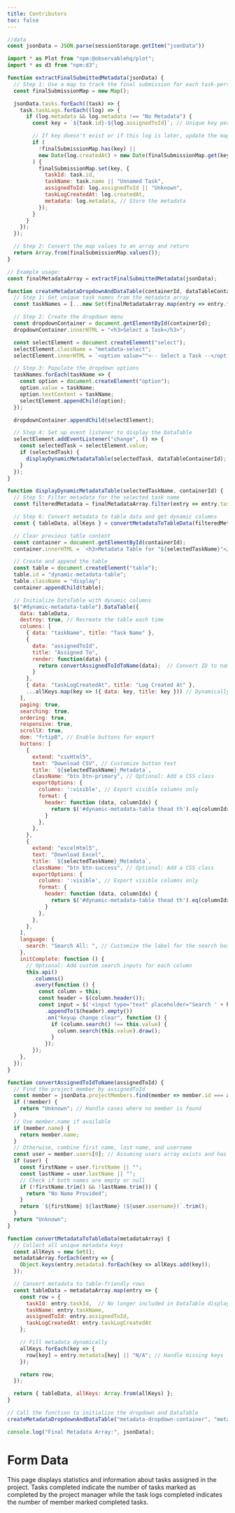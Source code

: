 ```yaml
---
title: Contributors
toc: false
---
```


<link href="https://cdnjs.cloudflare.com/ajax/libs/font-awesome/6.0.0/css/all.min.css" rel="stylesheet">
<script src="https://code.jquery.com/jquery-3.6.0.min.js"></script>
<link rel="stylesheet" href="https://cdn.datatables.net/1.13.6/css/jquery.dataTables.min.css">
<script src="https://cdn.datatables.net/1.13.6/js/jquery.dataTables.min.js"></script>
<link rel="stylesheet" href="https://cdn.datatables.net/buttons/2.4.1/css/buttons.dataTables.min.css">
<script src="https://cdn.datatables.net/buttons/2.4.1/js/dataTables.buttons.min.js"></script>
<script src="https://cdnjs.cloudflare.com/ajax/libs/jszip/3.1.3/jszip.min.js"></script>
<script src="https://cdn.datatables.net/buttons/2.4.1/js/buttons.html5.min.js"></script>
<link rel="stylesheet" href="style.css">

```js data
//data
const jsonData = JSON.parse(sessionStorage.getItem("jsonData"))
```

```js
import * as Plot from "npm:@observablehq/plot";
import * as d3 from "npm:d3";
```

```js form-data
function extractFinalSubmittedMetadata(jsonData) {
  // Step 1: Use a map to track the final submission for each task-person combination
  const finalSubmissionMap = new Map();

  jsonData.tasks.forEach((task) => {
    task.taskLogs.forEach((log) => {
      if (log.metadata && log.metadata !== "No Metadata") {
        const key = `${task.id}-${log.assignedToId}`; // Unique key per task-person combo

        // If key doesn't exist or if this log is later, update the map
        if (
          !finalSubmissionMap.has(key) ||
          new Date(log.createdAt) > new Date(finalSubmissionMap.get(key).taskLogCreatedAt)
        ) {
          finalSubmissionMap.set(key, {
            taskId: task.id,
            taskName: task.name || "Unnamed Task",
            assignedToId: log.assignedToId || "Unknown",
            taskLogCreatedAt: log.createdAt,
            metadata: log.metadata, // Store the metadata
          });
        }
      }
    });
  });

  // Step 2: Convert the map values to an array and return
  return Array.from(finalSubmissionMap.values());
}

// Example usage:
const finalMetadataArray = extractFinalSubmittedMetadata(jsonData);
```

```js create-data-table-metadata
function createMetadataDropdownAndDataTable(containerId, dataTableContainerId) {
  // Step 1: Get unique task names from the metadata array
  const taskNames = [...new Set(finalMetadataArray.map(entry => entry.taskName))];

  // Step 2: Create the dropdown menu
  const dropdownContainer = document.getElementById(containerId);
  dropdownContainer.innerHTML = "<h3>Select a Task</h3>";

  const selectElement = document.createElement("select");
  selectElement.className = "metadata-select";
  selectElement.innerHTML = `<option value="">-- Select a Task --</option>`;

  // Step 3: Populate the dropdown options
  taskNames.forEach(taskName => {
    const option = document.createElement("option");
    option.value = taskName;
    option.textContent = taskName;
    selectElement.appendChild(option);
  });

  dropdownContainer.appendChild(selectElement);

  // Step 4: Set up event listener to display the DataTable
  selectElement.addEventListener("change", () => {
    const selectedTask = selectElement.value;
    if (selectedTask) {
      displayDynamicMetadataTable(selectedTask, dataTableContainerId);
    }
  });
}

function displayDynamicMetadataTable(selectedTaskName, containerId) {
  // Step 5: Filter metadata for the selected task name
  const filteredMetadata = finalMetadataArray.filter(entry => entry.taskName === selectedTaskName);

  // Step 6: Convert metadata to table data and get dynamic columns
  const { tableData, allKeys } = convertMetadataToTableData(filteredMetadata);

  // Clear previous table content
  const container = document.getElementById(containerId);
  container.innerHTML = `<h3>Metadata Table for "${selectedTaskName}"</h3>`;

  // Create and append the table
  const table = document.createElement("table");
  table.id = "dynamic-metadata-table";
  table.className = "display";
  container.appendChild(table);

  // Initialize DataTable with dynamic columns
  $("#dynamic-metadata-table").DataTable({
    data: tableData,
    destroy: true, // Recreate the table each time
    columns: [
      { data: "taskName", title: "Task Name" },
      { 
        data: "assignedToId", 
        title: "Assigned To", 
        render: function(data) {
          return convertAssignedToIdToName(data);  // Convert ID to name
        }
      },
      { data: "taskLogCreatedAt", title: "Log Created At" },
      ...allKeys.map(key => ({ data: key, title: key })) // Dynamically add metadata columns
    ],
    paging: true,
    searching: true,
    ordering: true,
    responsive: true,
    scrollX: true,
    dom: "frtipB", // Enable buttons for export
    buttons: [
      {
        extend: "csvHtml5",
        text: "Download CSV", // Customize button text
        title: `${selectedTaskName}_Metadata`,
        className: "btn btn-primary", // Optional: Add a CSS class
        exportOptions: {
          columns: ':visible', // Export visible columns only
          format: {
            header: function (data, columnIdx) {
              return $('#dynamic-metadata-table thead th').eq(columnIdx).text().trim();
            }
          },
        },
      },
      {
        extend: "excelHtml5",
        text: "Download Excel",
        title: `${selectedTaskName}_Metadata`,
        className: "btn btn-success", // Optional: Add a CSS class
        exportOptions: {
          columns: ':visible', // Export visible columns only
          format: {
            header: function (data, columnIdx) {
              return $('#dynamic-metadata-table thead th').eq(columnIdx).text().trim();
            }
          },
        },
      },
    ],
    language: {
      search: "Search All: ", // Customize the label for the search box
    },
    initComplete: function () {
      // Optional: Add custom search inputs for each column
      this.api()
        .columns()
        .every(function () {
          const column = this;
          const header = $(column.header());
          const input = $('<input type="text" placeholder="Search ' + header.text() + '" />')
            .appendTo($(header).empty())
            .on("keyup change clear", function () {
              if (column.search() !== this.value) {
                column.search(this.value).draw();
              }
            });
        });
    },
  });
}

function convertAssignedToIdToName(assignedToId) {
  // Find the project member by assignedToId
  const member = jsonData.projectMembers.find(member => member.id === assignedToId);
  if (!member) {
    return "Unknown"; // Handle cases where no member is found
  }
  // Use member.name if available
  if (member.name) {
    return member.name;
  }
  // Otherwise, combine first name, last name, and username
  const user = member.users[0]; // Assuming users array exists and has at least one user
  if (user) {
    const firstName = user.firstName || "";
    const lastName = user.lastName || "";
    // Check if both names are empty or null
    if (!firstName.trim() && !lastName.trim()) {
      return "No Name Provided";
    }
    return `${firstName} ${lastName} (${user.username})`.trim();
  }
  return "Unknown";
}

function convertMetadataToTableData(metadataArray) {
  // Collect all unique metadata keys
  const allKeys = new Set();
  metadataArray.forEach(entry => {
    Object.keys(entry.metadata).forEach(key => allKeys.add(key));
  });

  // Convert metadata to table-friendly rows
  const tableData = metadataArray.map(entry => {
    const row = {
      taskId: entry.taskId,  // No longer included in DataTable display
      taskName: entry.taskName,
      assignedToId: entry.assignedToId,
      taskLogCreatedAt: entry.taskLogCreatedAt
    };

    // Fill metadata dynamically
    allKeys.forEach(key => {
      row[key] = entry.metadata[key] || "N/A"; // Handle missing keys
    });

    return row;
  });

  return { tableData, allKeys: Array.from(allKeys) };
}

// Call the function to initialize the dropdown and DataTable
createMetadataDropdownAndDataTable("metadata-dropdown-container", "metadata-datatable-container");
```

```js test
console.log("Final Metadata Array:", jsonData);
```

<div class ="card">
  <div class="card-title">
    <h1>Form Data</h1>
  </div>
  <p>This page displays statistics and information about tasks assigned in the project. Tasks completed indicate the number of tasks marked as completed by the project manager while the task logs completed indicates the number of member marked completed tasks.</p>

  <div class="card-container">
    <div id="metadata-dropdown-container" class="dropdown-container"></div>
    <div id="metadata-datatable-container" class="datatable-container"></div>
  </div>
</div>
